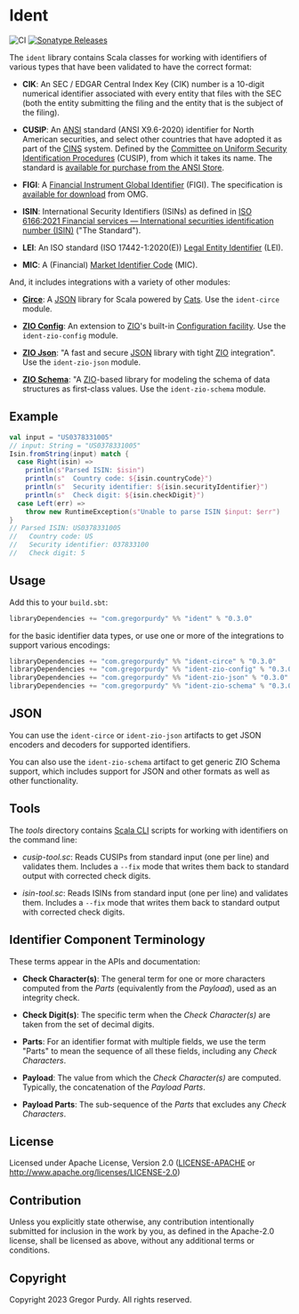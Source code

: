 # Ident

![CI][Badge-CI] [![Sonatype
Releases](https://img.shields.io/maven-metadata/v?metadataUrl=https%3A%2F%2Frepo1.maven.org%2Fmaven2%2Fcom%2Fgregorpurdy%2Fident_2.13%2Fmaven-metadata.xml&label=Sonatype%20Release)](https://repo1.maven.org/maven2/com/gregorpurdy/ident/ident_2.13/)

The `ident` library contains Scala classes for working with identifiers of
various types that have been validated to have the correct format:

* **CIK**: An SEC / EDGAR Central Index Key (CIK) number is a 10-digit numerical
identifier associated with every entity that files with the SEC (both the entity
submitting the filing and the entity that is the subject of the filing).

* **CUSIP**: An [ANSI](https://www.ansi.org) standard (ANSI X9.6-2020) identifier for North American
securities, and select other countries that have adopted it as part of the
[CINS](https://www.cusip.com/identifiers.html#/CINS) system. Defined by the
[Committee on Uniform Security Identification
Procedures](https://www.cusip.com/identifiers.html?section=CUSIP) (CUSIP), from
which it takes its name. The standard is [available for purchase from the ANSI
Store](https://webstore.ansi.org/standards/ascx9/ansix92020).

* **FIGI**: A [Financial Instrument Global
Identifier](https://www.openfigi.com/about/figi) (FIGI). The specification is
[available for download](https://www.omg.org/spec/FIGI) from OMG.

* **ISIN**: International Security Identifiers (ISINs) as defined in [ISO
6166:2021 Financial services — International securities identification number
(ISIN)](https://www.iso.org/standard/78502.html) ("The Standard").

* **LEI**: An ISO standard (ISO 17442-1:2020(E)) [Legal Entity
Identifier](https://www.gleif.org/en/about-lei/introducing-the-legal-entity-identifier-lei)
(LEI).

* **MIC**: A (Financial) [Market Identifier
  Code](https://en.wikipedia.org/wiki/Market_Identifier_Code) (MIC).

And, it includes integrations with a variety of other modules:

* **[Circe](https://circe.github.io/circe/)**: A
  [JSON](https://www.json.org/json-en.html) library for Scala powered by
  [Cats](https://typelevel.org/cats/). Use the `ident-circe` module.

* **[ZIO Config](https://zio.dev/zio-config/)**: An extension to
  [ZIO](https://zio.dev)'s built-in [Configuration
  facility](https://zio.dev/reference/configuration/). Use the
  `ident-zio-config` module.

* **[ZIO Json](https://zio.dev/zio-json/)**: "A fast and secure
  [JSON](https://www.json.org/json-en.html) library with tight
  [ZIO](https://zio.dev) integration". Use the `ident-zio-json` module.

* **[ZIO Schema](https://zio.dev/zio-schema/)**: "A [ZIO](https://zio.dev)-based
  library for modeling the schema of data structures as first-class values. Use
  the `ident-zio-schema` module.


## Example


```scala
val input = "US0378331005"
// input: String = "US0378331005"
Isin.fromString(input) match {
  case Right(isin) =>
    println(s"Parsed ISIN: $isin")
    println(s"  Country code: ${isin.countryCode}")
    println(s"  Security identifier: ${isin.securityIdentifier}")
    println(s"  Check digit: ${isin.checkDigit}")
  case Left(err) =>
    throw new RuntimeException(s"Unable to parse ISIN $input: $err")
}
// Parsed ISIN: US0378331005
//   Country code: US
//   Security identifier: 037833100
//   Check digit: 5
```


## Usage

Add this to your `build.sbt`:

```scala
libraryDependencies += "com.gregorpurdy" %% "ident" % "0.3.0"
```

for the basic identifier data types, or use one or more of the integrations to
support various encodings:

```scala
libraryDependencies += "com.gregorpurdy" %% "ident-circe" % "0.3.0"
libraryDependencies += "com.gregorpurdy" %% "ident-zio-config" % "0.3.0"
libraryDependencies += "com.gregorpurdy" %% "ident-zio-json" % "0.3.0"
libraryDependencies += "com.gregorpurdy" %% "ident-zio-schema" % "0.3.0"
```


## JSON

You can use the `ident-circe` or `ident-zio-json` artifacts to get JSON encoders
and decoders for supported identifiers.

You can also use the `ident-zio-schema` artifact to get generic ZIO Schema
support, which includes support for JSON and other formats as well as other
functionality.


## Tools

The _tools_ directory contains [Scala
CLI](https://scala-cli.virtuslab.org/install/) scripts for working with
identifiers on the command line:

* _cusip-tool.sc_: Reads CUSIPs from standard input (one per line) and validates
  them. Includes a `--fix` mode that writes them back to standard output with
  corrected check digits.

* _isin-tool.sc_: Reads ISINs from standard input (one per line) and validates
  them. Includes a `--fix` mode that writes them back to standard output with
  corrected check digits.


## Identifier Component Terminology

These terms appear in the APIs and documentation:

* **Check Character(s)**: The general term for one or more characters computed from the _Parts_ (equivalently from the _Payload_), used as an integrity check.

* **Check Digit(s)**: The specific term when the _Check Character(s)_ are taken from the set of decimal digits.

* **Parts**: For an identifier format with multiple fields, we use the term "Parts" to mean the sequence of all these fields, including any _Check Characters_.

* **Payload**: The value from which the _Check Character(s)_ are computed. Typically, the concatenation of the _Payload Parts_.

* **Payload Parts**: The sub-sequence of the _Parts_ that excludes any _Check Characters_.


## License

Licensed under Apache License, Version 2.0 ([LICENSE-APACHE][LICENSE-APACHE] or
http://www.apache.org/licenses/LICENSE-2.0)


## Contribution

Unless you explicitly state otherwise, any contribution intentionally submitted
for inclusion in the work by you, as defined in the Apache-2.0 license, shall be
licensed as above, without any additional terms or conditions.


## Copyright

Copyright 2023 Gregor Purdy. All rights reserved.

[Badge-CI]: https://github.com/gnp/ident/workflows/CI/badge.svg
[LICENSE-APACHE]: https://github.com/gnp/ident/blob/master/LICENSE-APACHE
